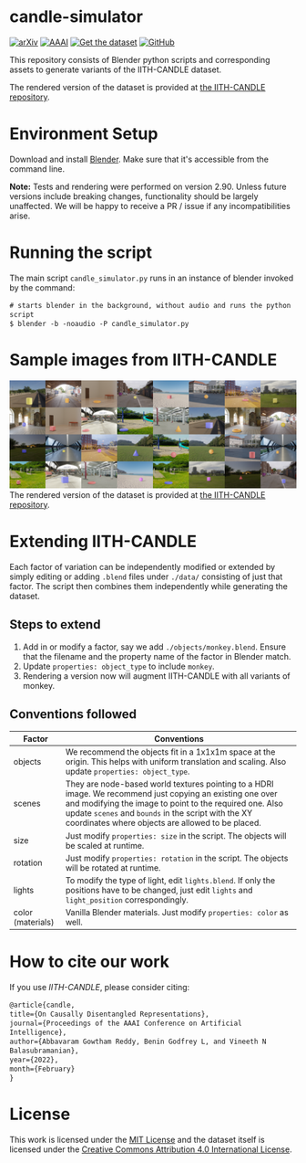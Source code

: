 # candle-simulator

[![arXiv](https://img.shields.io/badge/arXiv-1234.56789-b31b1b.svg)](https://arxiv.org/abs/1234.56789)
[![AAAI](https://img.shields.io/badge/AAAI%202022-identifier-275161.svg)](https://aaai.org/Conferences/AAAI-22/)
[![Get the dataset](https://img.shields.io/badge/Get%20the%20Dataset-4285F4?logo=googledrive&logoColor=white)](https://drive.google.com/drive/folders/11w267LWI8tbWhf1SR8kd-l6fP9WbJwNL)
[![GitHub](https://img.shields.io/github/license/causal-disentanglement/candle-simulator)](https://github.com/causal-disentanglement/IITH-CANDLE/blob/main/LICENSE)

This repository consists of Blender python scripts and corresponding assets to generate variants of the IITH-CANDLE dataset.

The rendered version of the dataset is provided at [the IITH-CANDLE repository](https://causal-disentanglement.github.io/IITH-CANDLE/).

# Environment Setup
Download and install [Blender](https://www.blender.org/). Make sure that it's accessible from the command line. 

**Note:** Tests and rendering were performed on version 2.90. Unless future versions include breaking changes, functionality should be largely unaffected. We will be happy to receive a PR / issue if any incompatibilities arise.

# Running the script
The main script `candle_simulator.py` runs in an instance of blender invoked by the command:
```
# starts blender in the background, without audio and runs the python script
$ blender -b -noaudio -P candle_simulator.py
```
# Sample images from IITH-CANDLE
![IITH-CANDLE grid](./sample_images/grid.png)
The rendered version of the dataset is provided at [the IITH-CANDLE repository](https://causal-disentanglement.github.io/IITH-CANDLE/).

# Extending IITH-CANDLE
Each factor of variation can be independently modified or extended by simply editing or adding `.blend` files under `./data/` consisting of just that factor. The script then combines them independently while generating the dataset.

## Steps to extend
1. Add in or modify a factor, say we add `./objects/monkey.blend`. Ensure that the filename and the property name of the factor in Blender match.
2. Update `properties: object_type` to include `monkey`.
3. Rendering a version now will augment IITH-CANDLE with all variants of monkey.

## Conventions followed
| Factor | Conventions |
| --- | --- |
| objects | We recommend the objects fit in a 1x1x1m space at the origin. This helps with uniform translation and scaling. Also update `properties: object_type`.|
| scenes | They are node-based world textures pointing to a HDRI image. We recommend just copying an existing one over and modifying the image to point to the required one. Also update `scenes` and `bounds` in the script with the XY coordinates where objects are allowed to be placed. |
| size | Just modify `properties: size` in the script. The objects will be scaled at runtime. |
| rotation | Just modify `properties: rotation` in the script. The objects will be rotated at runtime. |
| lights | To modify the type of light, edit `lights.blend`. If only the positions have to be changed, just edit `lights` and `light_position` correspondingly. |
| color (materials) | Vanilla Blender materials. Just modify `properties: color` as well. |

# How to cite our work
If you use *IITH-CANDLE*, please consider citing:
```
@article{candle, 
title={On Causally Disentangled Representations},  
journal={Proceedings of the AAAI Conference on Artificial Intelligence}, 
author={Abbavaram Gowtham Reddy, Benin Godfrey L, and Vineeth N Balasubramanian}, 
year={2022},
month={February}
}
```

# License
This work is licensed under the [MIT License](https://choosealicense.com/licenses/mit/) and the dataset itself is licensed under the [Creative Commons Attribution 4.0 International License](https://creativecommons.org/licenses/by/4.0/).
